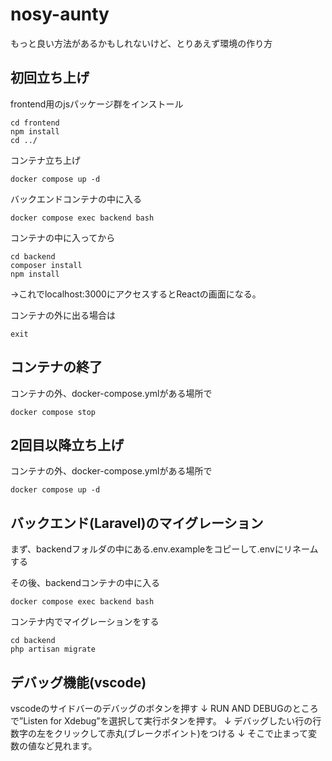 # nosy-aunty

もっと良い方法があるかもしれないけど、とりあえず環境の作り方  

## 初回立ち上げ

frontend用のjsパッケージ群をインストール

```shell
cd frontend
npm install
cd ../
```

コンテナ立ち上げ

```shell
docker compose up -d  
```

バックエンドコンテナの中に入る

```shell
docker compose exec backend bash  
```

コンテナの中に入ってから
```shell
cd backend  
composer install  
npm install  
```

->これでlocalhost:3000にアクセスするとReactの画面になる。

コンテナの外に出る場合は

```shell
exit
```

## コンテナの終了

コンテナの外、docker-compose.ymlがある場所で

```shell
docker compose stop
```

## 2回目以降立ち上げ

コンテナの外、docker-compose.ymlがある場所で

```shell
docker compose up -d
```

## バックエンド(Laravel)のマイグレーション

まず、backendフォルダの中にある.env.exampleをコピーして.envにリネームする

その後、backendコンテナの中に入る

```shell
docker compose exec backend bash
```

コンテナ内でマイグレーションをする

```shell
cd backend
php artisan migrate
```

## デバッグ機能(vscode)
vscodeのサイドバーのデバッグのボタンを押す
↓
RUN AND DEBUGのところで”Listen for Xdebug”を選択して実行ボタンを押す。
↓
デバッグしたい行の行数字の左をクリックして赤丸(ブレークポイント)をつける
↓
そこで止まって変数の値など見れます。
